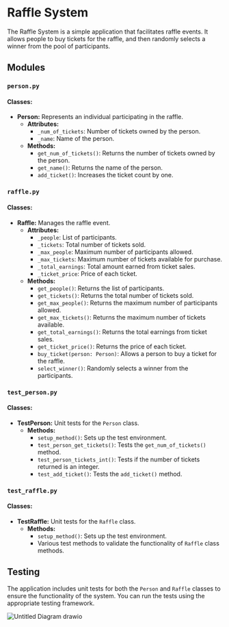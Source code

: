 # Raffle System

The Raffle System is a simple application that facilitates raffle events. It allows people to buy tickets for the raffle, and then randomly selects a winner from the pool of participants.

## Modules

### `person.py`

#### Classes:
- **Person:** Represents an individual participating in the raffle.
  - **Attributes:**
    - `_num_of_tickets`: Number of tickets owned by the person.
    - `_name`: Name of the person.
  - **Methods:**
    - `get_num_of_tickets()`: Returns the number of tickets owned by the person.
    - `get_name()`: Returns the name of the person.
    - `add_ticket()`: Increases the ticket count by one.

### `raffle.py`

#### Classes:
- **Raffle:** Manages the raffle event.
  - **Attributes:**
    - `_people`: List of participants.
    - `_tickets`: Total number of tickets sold.
    - `_max_people`: Maximum number of participants allowed.
    - `_max_tickets`: Maximum number of tickets available for purchase.
    - `_total_earnings`: Total amount earned from ticket sales.
    - `_ticket_price`: Price of each ticket.
  - **Methods:**
    - `get_people()`: Returns the list of participants.
    - `get_tickets()`: Returns the total number of tickets sold.
    - `get_max_people()`: Returns the maximum number of participants allowed.
    - `get_max_tickets()`: Returns the maximum number of tickets available.
    - `get_total_earnings()`: Returns the total earnings from ticket sales.
    - `get_ticket_price()`: Returns the price of each ticket.
    - `buy_ticket(person: Person)`: Allows a person to buy a ticket for the raffle.
    - `select_winner()`: Randomly selects a winner from the participants.

### `test_person.py`

#### Classes:
- **TestPerson:** Unit tests for the `Person` class.
  - **Methods:**
    - `setup_method()`: Sets up the test environment.
    - `test_person_get_tickets()`: Tests the `get_num_of_tickets()` method.
    - `test_person_tickets_int()`: Tests if the number of tickets returned is an integer.
    - `test_add_ticket()`: Tests the `add_ticket()` method.

### `test_raffle.py`

#### Classes:
- **TestRaffle:** Unit tests for the `Raffle` class.
  - **Methods:**
    - `setup_method()`: Sets up the test environment.
    - Various test methods to validate the functionality of `Raffle` class methods.

## Testing

The application includes unit tests for both the `Person` and `Raffle` classes to ensure the functionality of the system. You can run the tests using the appropriate testing framework.


![Untitled Diagram drawio](https://github.com/najeebib/Backend-bootcamp-exercises/assets/79699737/856b63c4-7eb7-4596-8957-2fa5747b4786)

